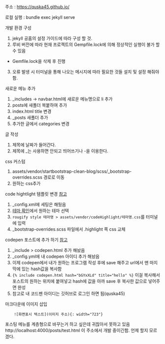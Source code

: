 주소 : https://quska45.github.io/

로컬 실행 : bundle exec jekyll serve

개발 환경 구성
 1. jekyll 공홈의 설정 가이드에 따라 구성 할 것.
 2. 루비 버전에 따라 현재 프로젝트의 Gempfile.lock에 의해 정상적인 실행이 불가 할 수 있음
  - Gemfile.lock을 삭제 후 진행
 3. 오류 발생 시 터미널을 통해 나오는 메시지에 따라 필요한 것들 설치 및 설정 해줘야함.

새로운 메뉴 추가
 1. _includes -> navbar.html에 새로운 메뉴명으로 li 추가
 2. posts에 새폴더 복붙하여 추가
 3. index.html title 변경
 4. _posts 새폴더 추가
 5. 추가한 글에서 categories 변경

글 작성
 1. 제목에 날짜가 들어간다.
 2. 제목에 _는 사용하면 안되고 띄어쓰기나 -을 이용한다.

css 커스텀
 1. assets/vendor/startbootstrap-clean-blog/scss/_bootstrap-overrides.scss 경로로 이동
 2. 원하는 css추가

code hightlight 템플릿 변경
[참고](https://hard-carry.com/how-to-change-syntax-highlighter-in-jekyll/)
 1. _config.xml에 세팅은 해뒀음
 2. [테마 확인](https://spsarolkar.github.io/rouge-theme-preview/)에서 원하는 테마 선택
 3. `rougify style 테마명 > assets/vendor/codeHighlight/테마명.css`를 터미널에 입력
 4. _bootstrap-overrides.scss 파일에서 .highlight 쪽 css 교체

 codepen 포스트에 추가 하기
 [참고](https://0xd00d00.github.io/2021/07/06/embedCodepen.html)
 1. _include > codepen.html 추가 해놨음
 2. _config.yml에 내 codepen 아이디 추가 해놨음
 3. 이제 codepen에서 내가 원하는 프로그램 작성 후에 save 해주고 url에서 맨 마지막에 있는 hash값을 복사함
 4. `{% include codepen.html hash="bGYxXLd" title="hello" %}` 이걸 복사해서 포스트의 원하는 위치에 붙여넣고 hash에 값을 아까 save 후 복사한 값으로 넣어주면 완성
 5. 참고로 내 코드펜 아이디는 깃허브로 로그인 하면 됨(quska45)

마크다운에 이미지 삽입
```
    ![화면표시 텍스트](이미지 주소){: width="723"}
```

포스팅 메뉴를 계층형으로 바꾸는거 하고 싶은데 귀찮아서 못하고 있음
http://localhost:4000/posts/test.html 이 주소에서 개발 중이긴함. 언제 할지 모르겠다.

